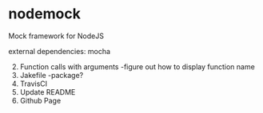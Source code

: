 nodemock
========

Mock framework for NodeJS

external dependencies:
mocha

2. Function calls with arguments
  -figure out how to display function name
4. Jakefile
  -package?
5. TravisCI
6. Update README
7. Github Page
